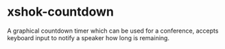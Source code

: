 # xshok-countdown
 A graphical countdown timer which can be used for a conference, accepts keyboard input to notify a speaker how long is remaining.
